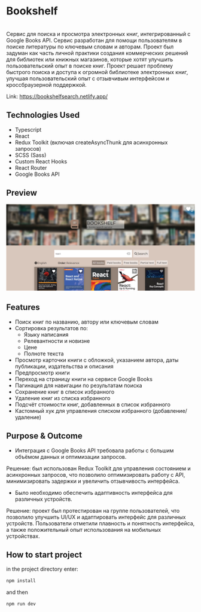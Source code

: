 # Bookshelf

<br />
Сервис для поиска и просмотра электронных книг, интегрированный с Google Books API. Сервис разработан для помощи пользователям в поиске литературы по ключевым словам и авторам. Проект был задуман как часть личной практики создания коммерческих решений для библиотек или книжных магазинов, которые хотят улучшить пользовательский опыт в поиске книг.
Проект решает проблему быстрого поиска и доступа к огромной библиотеке электронных книг, улучшая пользовательский опыт с отзывчивым интерфейсом и кроссбраузерной поддержкой.
<br />

Link: https://bookshelfsearch.netlify.app/

## Technologies Used

- Typescript
- React
- Redux Toolkit (включая createAsyncThunk для асинхронных запросов)
- SCSS (Sass)
- Custom React Hooks
- React Router
- Google Books API

## Preview

<img src='./src/assets/images/bookshelfpreview.PNG' alt="preview">

## Features

- Поиск книг по названию, автору или ключевым словам
- Сортировка результатов по:
  - Языку написания
  - Релевантности и новизне
  - Цене
  - Полноте текста
- Просмотр карточки книги с обложкой, указанием автора, даты публикации, издательства и описания
- Предпросмотр книги
- Переход на страницу книги на сервисе Google Books
- Пагинация для навигации по результатам поиска
- Сохранение книг в список избранного
- Удаление книг из списка избранного
- Подсчёт стоимости книг, добавленных в список избранного
- Кастомный хук для управления списком избранного (добавление/удаление)

## Purpose & Outcome

- Интеграция с Google Books API требовала работы с большим объёмом данных и оптимизации запросов.

Решение: был использован Redux Toolkit для управления состоянием и асинхронных запросов, что позволило оптимизировать работу с API, минимизировать задержки и увеличить отзывчивость интерфейса.

- Было необходимо обеспечить адаптивность интерфейса для различных устройств.

Решение: проект был протестирован на группе пользователей, что позволило улучшить UI/UX и адаптировать интерфейс для различных устройств. Пользователи отметили плавность и понятность интерфейса, а также положительный опыт использования на мобильных устройствах.

## How to start project

in the project directory enter:

```js
npm install
```

and then

```js
npm run dev
```
